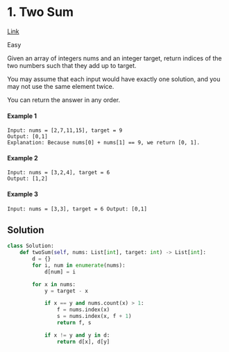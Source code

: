 # 1. Two Sum

[Link](https://leetcode.com/problems/two-sum/)

Easy

Given an array of integers nums and an integer target, return indices of the two
numbers such that they add up to target.

You may assume that each input would have exactly one solution, and you may not
use the same element twice.

You can return the answer in any order.

#### Example 1

```
Input: nums = [2,7,11,15], target = 9
Output: [0,1]
Explanation: Because nums[0] + nums[1] == 9, we return [0, 1].
```

#### Example 2

```
Input: nums = [3,2,4], target = 6
Output: [1,2]
```

#### Example 3

```
Input: nums = [3,3], target = 6 Output: [0,1]
```

## Solution

```python
class Solution:
    def twoSum(self, nums: List[int], target: int) -> List[int]:
        d = {}
        for i, num in enumerate(nums):
            d[num] = i

        for x in nums:
            y = target - x

            if x == y and nums.count(x) > 1:
                f = nums.index(x)
                s = nums.index(x, f + 1)
                return f, s

            if x != y and y in d:
                return d[x], d[y]
```
